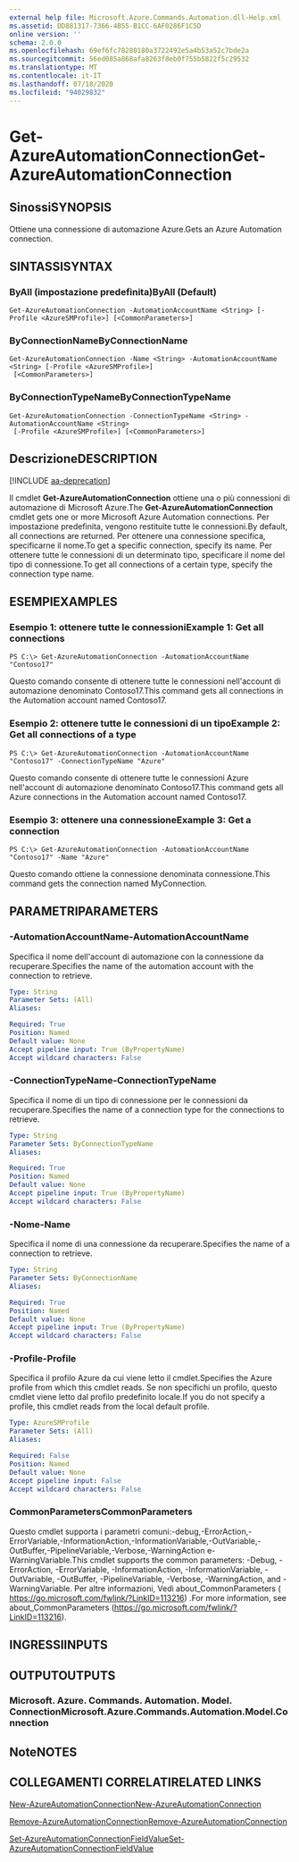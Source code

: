 ```yaml
---
external help file: Microsoft.Azure.Commands.Automation.dll-Help.xml
ms.assetid: DD881317-7366-4B55-B1CC-6AF0286F1C5D
online version: ''
schema: 2.0.0
ms.openlocfilehash: 69ef6fc78280180a3722492e5a4b53a52c7bde2a
ms.sourcegitcommit: 56ed085a868afa8263f8eb0f755b5822f5c29532
ms.translationtype: MT
ms.contentlocale: it-IT
ms.lasthandoff: 07/18/2020
ms.locfileid: "94029832"
---
```

# <span data-ttu-id="0ce88-101">Get-AzureAutomationConnection</span><span class="sxs-lookup"><span data-stu-id="0ce88-101">Get-AzureAutomationConnection</span></span>

## <span data-ttu-id="0ce88-102">Sinossi</span><span class="sxs-lookup"><span data-stu-id="0ce88-102">SYNOPSIS</span></span>

<span data-ttu-id="0ce88-103">Ottiene una connessione di automazione Azure.</span><span class="sxs-lookup"><span data-stu-id="0ce88-103">Gets an Azure Automation connection.</span></span>

## <span data-ttu-id="0ce88-104">SINTASSI</span><span class="sxs-lookup"><span data-stu-id="0ce88-104">SYNTAX</span></span>

### <span data-ttu-id="0ce88-105">ByAll (impostazione predefinita)</span><span class="sxs-lookup"><span data-stu-id="0ce88-105">ByAll (Default)</span></span>
```
Get-AzureAutomationConnection -AutomationAccountName <String> [-Profile <AzureSMProfile>] [<CommonParameters>]
```

### <span data-ttu-id="0ce88-106">ByConnectionName</span><span class="sxs-lookup"><span data-stu-id="0ce88-106">ByConnectionName</span></span>
```
Get-AzureAutomationConnection -Name <String> -AutomationAccountName <String> [-Profile <AzureSMProfile>]
 [<CommonParameters>]
```

### <span data-ttu-id="0ce88-107">ByConnectionTypeName</span><span class="sxs-lookup"><span data-stu-id="0ce88-107">ByConnectionTypeName</span></span>
```
Get-AzureAutomationConnection -ConnectionTypeName <String> -AutomationAccountName <String>
 [-Profile <AzureSMProfile>] [<CommonParameters>]
```

## <span data-ttu-id="0ce88-108">Descrizione</span><span class="sxs-lookup"><span data-stu-id="0ce88-108">DESCRIPTION</span></span>

[!INCLUDE [aa-deprecation](../include/aa-deprecation.md)]

<span data-ttu-id="0ce88-109">Il cmdlet **Get-AzureAutomationConnection** ottiene una o più connessioni di automazione di Microsoft Azure.</span><span class="sxs-lookup"><span data-stu-id="0ce88-109">The **Get-AzureAutomationConnection** cmdlet gets one or more Microsoft Azure Automation connections.</span></span>
<span data-ttu-id="0ce88-110">Per impostazione predefinita, vengono restituite tutte le connessioni.</span><span class="sxs-lookup"><span data-stu-id="0ce88-110">By default, all connections are returned.</span></span>
<span data-ttu-id="0ce88-111">Per ottenere una connessione specifica, specificarne il nome.</span><span class="sxs-lookup"><span data-stu-id="0ce88-111">To get a specific connection, specify its name.</span></span>
<span data-ttu-id="0ce88-112">Per ottenere tutte le connessioni di un determinato tipo, specificare il nome del tipo di connessione.</span><span class="sxs-lookup"><span data-stu-id="0ce88-112">To get all connections of a certain type, specify the connection type name.</span></span>

## <span data-ttu-id="0ce88-113">ESEMPI</span><span class="sxs-lookup"><span data-stu-id="0ce88-113">EXAMPLES</span></span>

### <span data-ttu-id="0ce88-114">Esempio 1: ottenere tutte le connessioni</span><span class="sxs-lookup"><span data-stu-id="0ce88-114">Example 1: Get all connections</span></span>
```
PS C:\> Get-AzureAutomationConnection -AutomationAccountName "Contoso17"
```

<span data-ttu-id="0ce88-115">Questo comando consente di ottenere tutte le connessioni nell'account di automazione denominato Contoso17.</span><span class="sxs-lookup"><span data-stu-id="0ce88-115">This command gets all connections in the Automation account named Contoso17.</span></span>

### <span data-ttu-id="0ce88-116">Esempio 2: ottenere tutte le connessioni di un tipo</span><span class="sxs-lookup"><span data-stu-id="0ce88-116">Example 2: Get all connections of a type</span></span>
```
PS C:\> Get-AzureAutomationConnection -AutomationAccountName "Contoso17" -ConnectionTypeName "Azure"
```

<span data-ttu-id="0ce88-117">Questo comando consente di ottenere tutte le connessioni Azure nell'account di automazione denominato Contoso17.</span><span class="sxs-lookup"><span data-stu-id="0ce88-117">This command gets all Azure connections in the Automation account named Contoso17.</span></span>

### <span data-ttu-id="0ce88-118">Esempio 3: ottenere una connessione</span><span class="sxs-lookup"><span data-stu-id="0ce88-118">Example 3: Get a connection</span></span>
```
PS C:\> Get-AzureAutomationConnection -AutomationAccountName "Contoso17" -Name "Azure"
```

<span data-ttu-id="0ce88-119">Questo comando ottiene la connessione denominata connessione.</span><span class="sxs-lookup"><span data-stu-id="0ce88-119">This command gets the connection named MyConnection.</span></span>

## <span data-ttu-id="0ce88-120">PARAMETRI</span><span class="sxs-lookup"><span data-stu-id="0ce88-120">PARAMETERS</span></span>

### <span data-ttu-id="0ce88-121">-AutomationAccountName</span><span class="sxs-lookup"><span data-stu-id="0ce88-121">-AutomationAccountName</span></span>
<span data-ttu-id="0ce88-122">Specifica il nome dell'account di automazione con la connessione da recuperare.</span><span class="sxs-lookup"><span data-stu-id="0ce88-122">Specifies the name of the automation account with the connection to retrieve.</span></span>

```yaml
Type: String
Parameter Sets: (All)
Aliases: 

Required: True
Position: Named
Default value: None
Accept pipeline input: True (ByPropertyName)
Accept wildcard characters: False
```

### <span data-ttu-id="0ce88-123">-ConnectionTypeName</span><span class="sxs-lookup"><span data-stu-id="0ce88-123">-ConnectionTypeName</span></span>
<span data-ttu-id="0ce88-124">Specifica il nome di un tipo di connessione per le connessioni da recuperare.</span><span class="sxs-lookup"><span data-stu-id="0ce88-124">Specifies the name of a connection type for the connections to retrieve.</span></span>

```yaml
Type: String
Parameter Sets: ByConnectionTypeName
Aliases: 

Required: True
Position: Named
Default value: None
Accept pipeline input: True (ByPropertyName)
Accept wildcard characters: False
```

### <span data-ttu-id="0ce88-125">-Nome</span><span class="sxs-lookup"><span data-stu-id="0ce88-125">-Name</span></span>
<span data-ttu-id="0ce88-126">Specifica il nome di una connessione da recuperare.</span><span class="sxs-lookup"><span data-stu-id="0ce88-126">Specifies the name of a connection to retrieve.</span></span>

```yaml
Type: String
Parameter Sets: ByConnectionName
Aliases: 

Required: True
Position: Named
Default value: None
Accept pipeline input: True (ByPropertyName)
Accept wildcard characters: False
```

### <span data-ttu-id="0ce88-127">-Profile</span><span class="sxs-lookup"><span data-stu-id="0ce88-127">-Profile</span></span>
<span data-ttu-id="0ce88-128">Specifica il profilo Azure da cui viene letto il cmdlet.</span><span class="sxs-lookup"><span data-stu-id="0ce88-128">Specifies the Azure profile from which this cmdlet reads.</span></span>
<span data-ttu-id="0ce88-129">Se non specifichi un profilo, questo cmdlet viene letto dal profilo predefinito locale.</span><span class="sxs-lookup"><span data-stu-id="0ce88-129">If you do not specify a profile, this cmdlet reads from the local default profile.</span></span>

```yaml
Type: AzureSMProfile
Parameter Sets: (All)
Aliases: 

Required: False
Position: Named
Default value: None
Accept pipeline input: False
Accept wildcard characters: False
```

### <span data-ttu-id="0ce88-130">CommonParameters</span><span class="sxs-lookup"><span data-stu-id="0ce88-130">CommonParameters</span></span>
<span data-ttu-id="0ce88-131">Questo cmdlet supporta i parametri comuni:-debug,-ErrorAction,-ErrorVariable,-InformationAction,-InformationVariable,-OutVariable,-OutBuffer,-PipelineVariable,-Verbose,-WarningAction e-WarningVariable.</span><span class="sxs-lookup"><span data-stu-id="0ce88-131">This cmdlet supports the common parameters: -Debug, -ErrorAction, -ErrorVariable, -InformationAction, -InformationVariable, -OutVariable, -OutBuffer, -PipelineVariable, -Verbose, -WarningAction, and -WarningVariable.</span></span> <span data-ttu-id="0ce88-132">Per altre informazioni, Vedi about_CommonParameters ( https://go.microsoft.com/fwlink/?LinkID=113216) .</span><span class="sxs-lookup"><span data-stu-id="0ce88-132">For more information, see about_CommonParameters (https://go.microsoft.com/fwlink/?LinkID=113216).</span></span>

## <span data-ttu-id="0ce88-133">INGRESSI</span><span class="sxs-lookup"><span data-stu-id="0ce88-133">INPUTS</span></span>

## <span data-ttu-id="0ce88-134">OUTPUT</span><span class="sxs-lookup"><span data-stu-id="0ce88-134">OUTPUTS</span></span>

### <span data-ttu-id="0ce88-135">Microsoft. Azure. Commands. Automation. Model. Connection</span><span class="sxs-lookup"><span data-stu-id="0ce88-135">Microsoft.Azure.Commands.Automation.Model.Connection</span></span>

## <span data-ttu-id="0ce88-136">Note</span><span class="sxs-lookup"><span data-stu-id="0ce88-136">NOTES</span></span>

## <span data-ttu-id="0ce88-137">COLLEGAMENTI CORRELATI</span><span class="sxs-lookup"><span data-stu-id="0ce88-137">RELATED LINKS</span></span>

[<span data-ttu-id="0ce88-138">New-AzureAutomationConnection</span><span class="sxs-lookup"><span data-stu-id="0ce88-138">New-AzureAutomationConnection</span></span>](./New-AzureAutomationConnection.md)

[<span data-ttu-id="0ce88-139">Remove-AzureAutomationConnection</span><span class="sxs-lookup"><span data-stu-id="0ce88-139">Remove-AzureAutomationConnection</span></span>](./Remove-AzureAutomationConnection.md)

[<span data-ttu-id="0ce88-140">Set-AzureAutomationConnectionFieldValue</span><span class="sxs-lookup"><span data-stu-id="0ce88-140">Set-AzureAutomationConnectionFieldValue</span></span>](./Set-AzureAutomationConnectionFieldValue.md)


